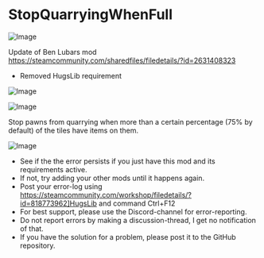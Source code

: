 # StopQuarryingWhenFull

![Image](https://i.imgur.com/buuPQel.png)

Update of Ben Lubars mod https://steamcommunity.com/sharedfiles/filedetails/?id=2631408323

- Removed HugsLib requirement

![Image](https://i.imgur.com/pufA0kM.png)

	
![Image](https://i.imgur.com/Z4GOv8H.png)

Stop pawns from quarrying when more than a certain percentage (75% by default) of the tiles have items on them.

![Image](https://i.imgur.com/PwoNOj4.png)



-  See if the the error persists if you just have this mod and its requirements active.
-  If not, try adding your other mods until it happens again.
-  Post your error-log using https://steamcommunity.com/workshop/filedetails/?id=818773962]HugsLib and command Ctrl+F12
-  For best support, please use the Discord-channel for error-reporting.
-  Do not report errors by making a discussion-thread, I get no notification of that.
-  If you have the solution for a problem, please post it to the GitHub repository.


